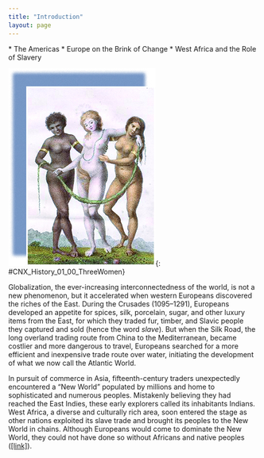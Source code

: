 ```yaml
---
title: "Introduction"
layout: page
---
```



<div data-type="abstract" markdown="1">
* The Americas
* Europe on the Brink of Change
* West Africa and the Role of Slavery

</div>

<?cnx.eoc class="summary" title="Summary"?>

<?cnx.eoc class="review-questions" title="Review Questions"?>

<?cnx.eoc class="critical-thinking" title="Critical Thinking Questions"?>

<?cnx.eoc class="references" title="References"?>

 ![A painting depicts an African woman, a white woman, and an Indian woman, all of whom are nude. Their hands and arms are intertwined and they all hold a vine or strand. The African and Indian women wear a gold armband on each arm.](../resources/CNX_History_01_00_ThreeWomen.jpg "In Europe supported by Africa and America (1796), artist William Blake, who was an abolitionist, depicts the interdependence of the three continents in the Atlantic World; however, he places gold armbands on the Indian and African women, symbolizing their subjugation. The strand binding the three women may represent tobacco."){: #CNX_History_01_00_ThreeWomen}

Globalization, the ever-increasing interconnectedness of the world, is not a new phenomenon, but it accelerated when western Europeans discovered the riches of the East. During the Crusades (1095–1291), Europeans developed an appetite for spices, silk, porcelain, sugar, and other luxury items from the East, for which they traded fur, timber, and Slavic people they captured and sold (hence the word *slave*). But when the Silk Road, the long overland trading route from China to the Mediterranean, became costlier and more dangerous to travel, Europeans searched for a more efficient and inexpensive trade route over water, initiating the development of what we now call the Atlantic World.

In pursuit of commerce in Asia, fifteenth-century traders unexpectedly encountered a “New World” populated by millions and home to sophisticated and numerous peoples. Mistakenly believing they had reached the East Indies, these early explorers called its inhabitants Indians. West Africa, a diverse and culturally rich area, soon entered the stage as other nations exploited its slave trade and brought its peoples to the New World in chains. Although Europeans would come to dominate the New World, they could not have done so without Africans and native peoples ([\[link\]](#CNX_History_01_00_ThreeWomen)).

